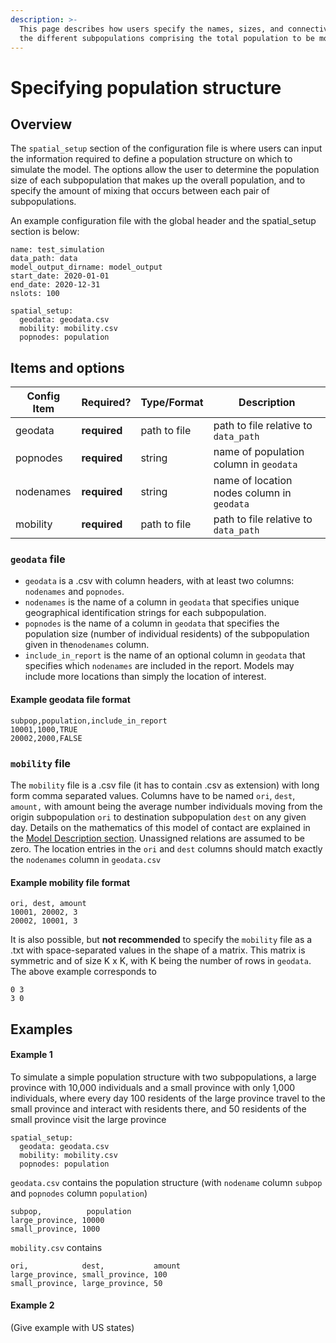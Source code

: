 ```yaml
---
description: >-
  This page describes how users specify the names, sizes, and connectivities of
  the different subpopulations comprising the total population to be modeled
---
```


# Specifying population structure

## Overview

The `spatial_setup` section of the configuration file is where users can input the information required to define a population structure on which to simulate the model. The options allow the user to determine the population size of each subpopulation that makes up the overall population, and to specify the amount of mixing that occurs between each pair of subpopulations.

An example configuration file with the global header and the spatial\_setup section is below:

```
name: test_simulation
data_path: data
model_output_dirname: model_output
start_date: 2020-01-01
end_date: 2020-12-31
nslots: 100

spatial_setup:
  geodata: geodata.csv
  mobility: mobility.csv
  popnodes: population
```

## Items and options

| Config Item | Required?    | Type/Format  | Description                                |
| ----------- | ------------ | ------------ | ------------------------------------------ |
| geodata     | **required** | path to file | path to file relative to `data_path`       |
| popnodes    | **required** | string       | name of population column in `geodata`     |
| nodenames   | **required** | string       | name of location nodes column in `geodata` |
| mobility    | **required** | path to file | path to file relative to `data_path`       |

### `geodata` file

* `geodata` is a .csv with column headers, with at least two columns: `nodenames` and `popnodes`.
* `nodenames` is the name of a column in `geodata` that specifies unique geographical identification strings for each subpopulation.
* `popnodes` is the name of a column in `geodata` that specifies the population size (number of individual residents) of the subpopulation given in the`nodenames` column.
* `include_in_report` is the name of an optional column in `geodata` that specifies which `nodenames` are included in the report. Models may include more locations than simply the location of interest.

#### Example geodata file format

```
subpop,population,include_in_report
10001,1000,TRUE
20002,2000,FALSE
```

### `mobility` file

The `mobility` file is a .csv file (it has to contain .csv as extension) with long form comma separated values. Columns have to be named `ori`, `dest`, `amount,` with amount being the average number individuals moving from the origin subpopulation `ori` to destination subpopulation `dest` on any given day. Details on the mathematics of this model of contact are explained in the [Model Description section](../model-description.md#mixing-between-subpopulations). Unassigned relations are assumed to be zero. The location entries in the `ori` and `dest` columns should match exactly the `nodenames` column in `geodata.csv`

#### Example mobility file format

```
ori, dest, amount
10001, 20002, 3
20002, 10001, 3
```

It is also possible, but **not recommended** to specify the `mobility` file as a .txt with space-separated values in the shape of a matrix. This matrix is symmetric and of size K x K, with K being the number of rows in `geodata`. The above example corresponds to

```
0 3
3 0
```

## Examples

#### Example 1

To simulate a simple population structure with two subpopulations, a large province with 10,000 individuals and a small province with only 1,000 individuals, where every day 100 residents of the large province travel to the small province and interact with residents there, and 50 residents of the small province visit the large province

```
spatial_setup:
  geodata: geodata.csv
  mobility: mobility.csv
  popnodes: population
```

`geodata.csv` contains the population structure (with `nodename` column `subpop` and `popnodes` column `population`)

```
subpop,          population
large_province, 10000
small_province, 1000
```

`mobility.csv` contains

```
ori,            dest,           amount
large_province, small_province, 100
small_province, large_province, 50
```

#### Example 2

(Give example with US states)
